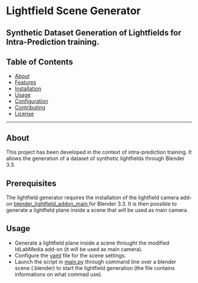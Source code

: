 # Lightfield Scene Generator

Synthetic Dataset Generation of Lightfields for Intra-Prediction training.
---

## Table of Contents

- [About](#about)
- [Features](#features)
- [Installation](#installation)
- [Usage](#usage)
- [Configuration](#configuration)
- [Contributing](#contributing)
- [License](#license)

---
## About
This project has been developed in the context of intra-prediction training. It allows the generation of a dataset of synthetic lightfields through Blender 3.3. 

## Prerequisites

The lightfield generator requires the installation of the lightfield camera add-on [blender_lightfield_addon_main
](https://github.com/gabrieleV-code/blender_lightfield_addon_main.git) for Blender 3.3.
It is then possible to generate a lightfield plane inside a scene that will be used as main camera.

## Usage
- Generate a lightfield plane inside a scene throught the modified IdLabMedia add-on (it will be used as main camera).
- Configure the [yaml](configs/generic_lenslets.yaml) file for the scene settings.
- Launch the script in [main.py](main.py) through command line over a blender scene (.blender) to start the lightfield generation (the file contains informations on what commad use).


